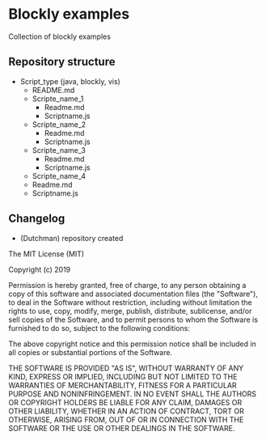 # Blockly examples

Collection of blockly examples

## Repository structure

- Script_type (java, blockly, vis)
  - README.md
  - Scripte_name_1
    - Readme.md
    - Scriptname.js
  - Scripte_name_2
    - Readme.md
    - Scriptname.js
  - Scripte_name_3
    - Readme.md
    - Scriptname.js
  - Scripte_name_4
  - Readme.md
  - Scriptname.js
  
## Changelog

* (Dutchman) repository created

The MIT License (MIT)

Copyright (c) 2019 

Permission is hereby granted, free of charge, to any person obtaining a copy
of this software and associated documentation files (the "Software"), to deal
in the Software without restriction, including without limitation the rights
to use, copy, modify, merge, publish, distribute, sublicense, and/or sell
copies of the Software, and to permit persons to whom the Software is
furnished to do so, subject to the following conditions:

The above copyright notice and this permission notice shall be included in all
copies or substantial portions of the Software.

THE SOFTWARE IS PROVIDED "AS IS", WITHOUT WARRANTY OF ANY KIND, EXPRESS OR
IMPLIED, INCLUDING BUT NOT LIMITED TO THE WARRANTIES OF MERCHANTABILITY,
FITNESS FOR A PARTICULAR PURPOSE AND NONINFRINGEMENT. IN NO EVENT SHALL THE
AUTHORS OR COPYRIGHT HOLDERS BE LIABLE FOR ANY CLAIM, DAMAGES OR OTHER
LIABILITY, WHETHER IN AN ACTION OF CONTRACT, TORT OR OTHERWISE, ARISING FROM,
OUT OF OR IN CONNECTION WITH THE SOFTWARE OR THE USE OR OTHER DEALINGS IN THE
SOFTWARE.